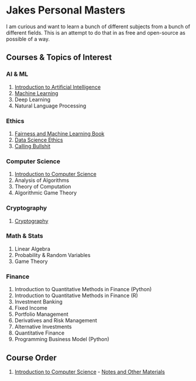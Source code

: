 # Jakes Personal Masters

I am curious and want to learn a bunch of different subjects from a bunch of 
different fields. This is an attempt to do that in as free and open-source as 
possible of a way. 

## Courses & Topics of Interest

### AI & ML

1. [Introduction to Artificial Intelligence](https://pll.harvard.edu/course/cs50s-introduction-artificial-intelligence-python?delta=0)
2. [Machine Learning](https://pll.harvard.edu/course/data-science-machine-learning?delta=3)
3. Deep Learning
4. Natural Language Processing

### Ethics 

1. [Fairness and Machine Learning Book](https://fairmlbook.org/)
2. [Data Science Ethics](https://www.edx.org/course/data-science-ethics)
3. [Calling Bullshit](https://www.callingbullshit.org/index.html)

### Computer Science

1. [Introduction to Computer Science](https://pll.harvard.edu/course/cs50-introduction-computer-science?delta=0)
2. Analysis of Algorithms
2. Theory of Computation
3. Algorithmic Game Theory

### Cryptography

1. [Cryptography](https://www.coursera.org/learn/crypto)

### Math & Stats

1. Linear Algebra
2. Probability & Random Variables
3. Game Theory

### Finance 

1. Introduction to Quantitative Methods in Finance (Python)
2. Introduction to Quantitative Methods in Finance (R)
2. Investment Banking
3. Fixed Income
4. Portfolio Management
5. Derivatives and Risk Management
6. Alternative Investments
7. Quantitative Finance
8. Programming Business Model (Python)

## Course Order

1. [Introduction to Computer Science](https://pll.harvard.edu/course/cs50-introduction-computer-science?delta=0)     - [Notes and Other Materials](https://github.com/jrozra200/jakes_personal_masters/tree/main/Computer%20Science/CS50%20-%20Intro%20to%20Computer%20Science)